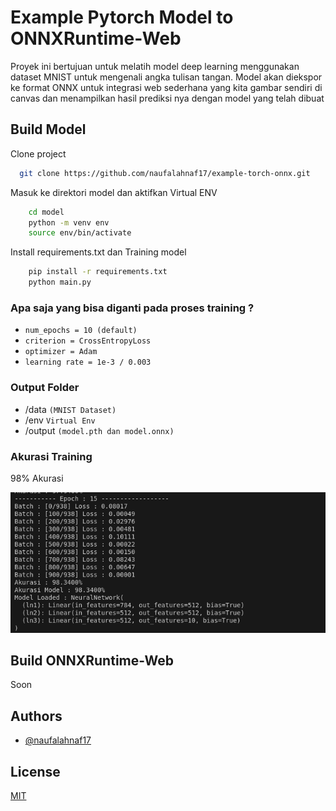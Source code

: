 # Example Pytorch Model to ONNXRuntime-Web

Proyek ini bertujuan untuk melatih model deep learning menggunakan dataset MNIST untuk mengenali angka tulisan tangan. Model akan diekspor ke format ONNX untuk integrasi web sederhana yang kita gambar sendiri di canvas dan menampilkan hasil prediksi nya dengan model yang telah dibuat


## Build Model

Clone project

```bash
  git clone https://github.com/naufalahnaf17/example-torch-onnx.git
```

Masuk ke direktori model dan aktifkan Virtual ENV

```bash
    cd model
    python -m venv env
    source env/bin/activate
```

Install requirements.txt dan Training model

```bash
    pip install -r requirements.txt
    python main.py
```

### Apa saja yang bisa diganti pada proses training ?
- `num_epochs = 10 (default)`
- `criterion = CrossEntropyLoss`
- `optimizer = Adam`
- `learning rate = 1e-3 / 0.003`

### Output Folder
- /data `(MNIST Dataset)`
- /env `Virtual Env`
- /output `(model.pth dan model.onnx)`

### Akurasi Training
98% Akurasi

![Akurasi Model](screenshot/ss_1.png)

## Build ONNXRuntime-Web 

Soon



## Authors

- [@naufalahnaf17](https://github.com/naufalahnaf17)

## License

[MIT](https://choosealicense.com/licenses/mit/)


